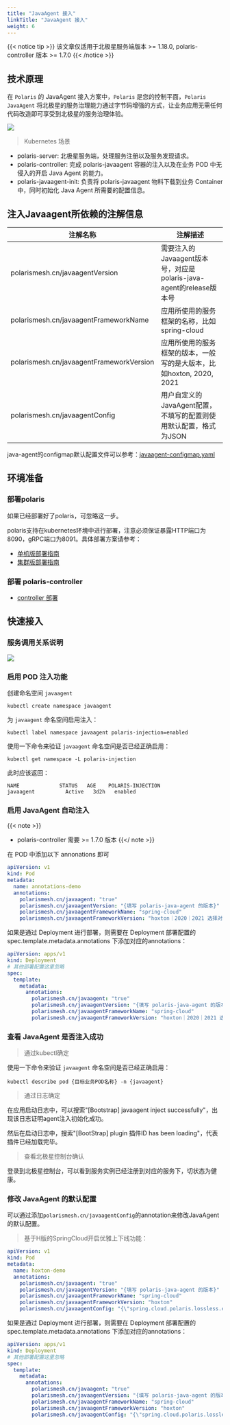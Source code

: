 ```yaml
---
title: "JavaAgent 接入"
linkTitle: "JavaAgent 接入"
weight: 6
---
```


{{< notice tip >}} 该文章仅适用于北极星服务端版本 >= 1.18.0, polaris-controller 版本 >= 1.7.0 {{< /notice >}} 

## 技术原理

在 `Polaris` 的 JavaAgent 接入方案中，`Polaris` 是您的控制平面，`Polaris JavaAgent` 将北极星的服务治理能力通过字节码增强的方式，让业务应用无需任何代码改造即可享受到北极星的服务治理体验。

![](../images/javaagent/javaagent_structure.png)

> Kubernetes 场景

- polaris-server: 北极星服务端，处理服务注册以及服务发现请求。
- polaris-controller: 完成 polaris-javaagent 容器的注入以及在业务 POD 中无侵入的开启 Java Agent 的能力。
- polaris-javaagent-init: 负责将 polaris-javaagent 物料下载到业务 Container 中，同时初始化 Java Agent 所需要的配置信息。

## 注入Javaagent所依赖的注解信息

| 注解名称                                   | 注解描述                                                       |
|-------------------------------------------|--------------------------------------------------------------|
| polarismesh.cn/javaagentVersion           | 需要注入的Javaagent版本号，对应是polaris-java-agent的release版本号 |
| polarismesh.cn/javaagentFrameworkName     | 应用所使用的服务框架的名称，比如spring-cloud                       |
| polarismesh.cn/javaagentFrameworkVersion  | 应用所使用的服务框架的版本，一般写的是大版本，比如hoxton, 2020, 2021  |
| polarismesh.cn/javaagentConfig            | 用户自定义的JavaAgent配置，不填写的配置则使用默认配置，格式为JSON     |

java-agent的configmap默认配置文件可以参考：[javaagent-configmap.yaml](https://github.com/polarismesh/polaris-controller/blob/main/deploy/kubernetes_v1.22/kubernetes/javaagent-configmap.yaml)

## 环境准备  

### 部署polaris

如果已经部署好了polaris，可忽略这一步。

polaris支持在kubernetes环境中进行部署，注意必须保证暴露HTTP端口为8090，gRPC端口为8091。具体部署方案请参考：

- [单机版部署指南](/docs/使用指南/服务端安装/单机版安装/)
- [集群版部署指南](/docs/使用指南/服务端安装/集群版安装/)

### 部署 polaris-controller 

- [controller 部署](/docs/使用指南/k8s和网格代理/安装polaris-controller/)

## 快速接入

### 服务调用关系说明

![](../images/javaagent/springcloud.png)

### 启用 POD 注入功能

创建命名空间 `javaagent`

```
kubectl create namespace javaagent
```

为 `javaagent` 命名空间启用注入：
  
```
kubectl label namespace javaagent polaris-injection=enabled 
```

使用一下命令来验证 `javaagent` 命名空间是否已经正确启用：

```
kubectl get namespace -L polaris-injection
```

此时应该返回：

```
NAME             STATUS   AGE    POLARIS-INJECTION
javaagent          Active   3d2h   enabled
```

### 启用 JavaAgent 自动注入

{{< note >}}
- polaris-controller 需要 >= 1.7.0 版本
{{</ note >}}

在 POD 中添加以下 annonations 即可

```yaml
apiVersion: v1
kind: Pod
metadata:
  name: annotations-demo
  annotations:
    polarismesh.cn/javaagent: "true"
    polarismesh.cn/javaagentVersion: "{填写 polaris-java-agent 的版本}"
    polarismesh.cn/javaagentFrameworkName: "spring-cloud"
    polarismesh.cn/javaagentFrameworkVersion: "hoxton｜2020｜2021 选择对应的版本填入"
```

如果是通过 Deployment 进行部署，则需要在 Deployment 部署配置的 spec.template.metadata.annotations 下添加对应的annotations：

```yaml
apiVersion: apps/v1
kind: Deployment
# 其他部署配置这里忽略
spec:
  template:
    metadata:
      annotations:
        polarismesh.cn/javaagent: "true"
        polarismesh.cn/javaagentVersion: "{填写 polaris-java-agent 的版本}"
        polarismesh.cn/javaagentFrameworkName: "spring-cloud"
        polarismesh.cn/javaagentFrameworkVersion: "hoxton｜2020｜2021 选择对应的版本填入"
```

### 查看 JavaAgent 是否注入成功

> 通过kubectl确定


使用一下命令来验证 `javaagent` 命名空间是否已经正确启用：

```
kubectl describe pod {目标业务POD名称} -n {javaagent}
```

> 通过日志确定

在应用启动日志中，可以搜索"[Bootstrap] javaagent inject successfully"，出现该日志证明agent注入初始化成功。

然后在启动日志中，搜索"[BootStrap] plugin 插件ID has been loading"，代表插件已经加载完毕。


> 查看北极星控制台确认

登录到北极星控制台，可以看到服务实例已经注册到对应的服务下，切状态为健康。

### 修改 JavaAgent 的默认配置

可以通过添加```polarismesh.cn/javaagentConfig```的annotation来修改JavaAgent的默认配置。

> 基于H版的SpringCloud开启优雅上下线功能：

```yaml
apiVersion: v1
kind: Pod
metadata:
  name: hoxton-demo
  annotations:
    polarismesh.cn/javaagent: "true"
    polarismesh.cn/javaagentVersion: "{填写 polaris-java-agent 的版本}"
    polarismesh.cn/javaagentFrameworkName: "spring-cloud"
    polarismesh.cn/javaagentFrameworkVersion: "hoxton"
    polarismesh.cn/javaagentConfig: "{\"spring.cloud.polaris.lossless.enabled\": true, \"spring.cloud.polaris.lossless.healthCheckPath\": \"/health\"}"
```

如果是通过 Deployment 进行部署，则需要在 Deployment 部署配置的 spec.template.metadata.annotations 下添加对应的annotations：

```yaml
apiVersion: apps/v1
kind: Deployment
# 其他部署配置这里忽略
spec:
  template:
    metadata:
      annotations:
        polarismesh.cn/javaagent: "true"
        polarismesh.cn/javaagentVersion: "{填写 polaris-java-agent 的版本}"
        polarismesh.cn/javaagentFrameworkName: "spring-cloud"
        polarismesh.cn/javaagentFrameworkVersion: "hoxton"
        polarismesh.cn/javaagentConfig: "{\"spring.cloud.polaris.lossless.enabled\": true, \"spring.cloud.polaris.lossless.healthCheckPath\": \"/health\"}"
```